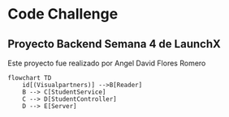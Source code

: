 # Code Challenge 

## Proyecto Backend Semana 4 de LaunchX

Este proyecto fue realizado por Angel David Flores Romero

```
flowchart TD
    id[(Visualpartners)] -->B[Reader]
    B --> C[StudentService]
    C --> D[StudentController]
    D --> E[Server]
```
